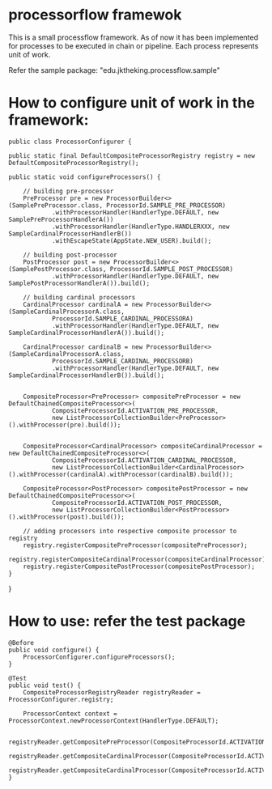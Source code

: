 # processorflow framewok
This is a small processflow framework. As of now it has been implemented for processes to be executed in chain or pipeline.
Each process represents unit of work.


Refer the sample package: "edu.jktheking.processflow.sample"

How to configure unit of work in the framework:
===============================================

	public class ProcessorConfigurer {

	public static final DefaultCompositeProcessorRegistry registry = new DefaultCompositeProcessorRegistry();

	public static void configureProcessors() {

		// building pre-processor
		PreProcessor pre = new ProcessorBuilder<>(SamplePreProcessor.class, ProcessorId.SAMPLE_PRE_PROCESSOR)
				.withProcessorHandler(HandlerType.DEFAULT, new SamplePreProcessorHandlerA())
				.withProcessorHandler(HandlerType.HANDLERXXX, new SampleCardinalProcessorHandlerB())
				.withEscapeState(AppState.NEW_USER).build();

		// building post-processor
		PostProcessor post = new ProcessorBuilder<>(SamplePostProcessor.class, ProcessorId.SAMPLE_POST_PROCESSOR)
				.withProcessorHandler(HandlerType.DEFAULT, new SamplePostProcessorHandlerA()).build();

		// building cardinal processors
		CardinalProcessor cardinalA = new ProcessorBuilder<>(SampleCardinalProcessorA.class,
				ProcessorId.SAMPLE_CARDINAL_PROCESSORA)
				.withProcessorHandler(HandlerType.DEFAULT, new SampleCardinalProcessorHandlerA()).build();

		CardinalProcessor cardinalB = new ProcessorBuilder<>(SampleCardinalProcessorA.class,
				ProcessorId.SAMPLE_CARDINAL_PROCESSORB)
				.withProcessorHandler(HandlerType.DEFAULT, new SampleCardinalProcessorHandlerB()).build();

		
		CompositeProcessor<PreProcessor> compositePreProcessor = new DefaultChainedCompositeProcessor<>(
				CompositeProcessorId.ACTIVATION_PRE_PROCESSOR,
				new ListProcessorCollectionBuilder<PreProcessor>().withProcessor(pre).build());
		
		
		CompositeProcessor<CardinalProcessor> compositeCardinalProcessor = new DefaultChainedCompositeProcessor<>(
				CompositeProcessorId.ACTIVATION_CARDINAL_PROCESSOR,
				new ListProcessorCollectionBuilder<CardinalProcessor>().withProcessor(cardinalA).withProcessor(cardinalB).build());
		
		CompositeProcessor<PostProcessor> compositePostProcessor = new DefaultChainedCompositeProcessor<>(
				CompositeProcessorId.ACTIVATION_POST_PROCESSOR,
				new ListProcessorCollectionBuilder<PostProcessor>().withProcessor(post).build());

		// adding processors into respective composite processor to registry
		registry.registerCompositePreProcessor(compositePreProcessor);
		registry.registerCompositeCardinalProcessor(compositeCardinalProcessor);
		registry.registerCompositePostProcessor(compositePostProcessor);
	}
}


How to use: refer the test package
========== 
	@Before
	public void configure() {
		ProcessorConfigurer.configureProcessors();
	}

	@Test
	public void test() {
		CompositeProcessorRegistryReader registryReader = ProcessorConfigurer.registry;
		
		ProcessorContext context = ProcessorContext.newProcessorContext(HandlerType.DEFAULT);
		
		registryReader.getCompositePreProcessor(CompositeProcessorId.ACTIVATION_PRE_PROCESSOR).process(context);
		registryReader.getCompositeCardinalProcessor(CompositeProcessorId.ACTIVATION_CARDINAL_PROCESSOR).process(context);
		registryReader.getCompositeCardinalProcessor(CompositeProcessorId.ACTIVATION_POST_PROCESSOR).process(context);
	}


